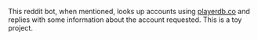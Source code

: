 This reddit bot, when mentioned, looks up accounts using [playerdb.co](https://playerdb.co/) and replies with some information about the account requested. This is a toy project.

